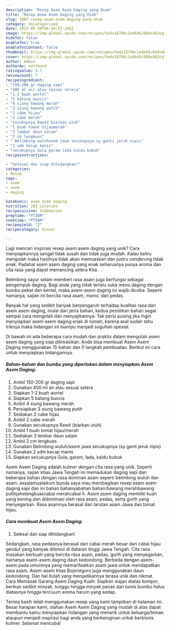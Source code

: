 ```yaml
---
description: "Resep Asem Asem Daging yang Enak"
title: "Resep Asem Asem Daging yang Enak"
slug: 1087-resep-asem-asem-daging-yang-enak
category: Uncategorized
date: 2022-05-30T06:50:57.245Z
image: https://img-global.cpcdn.com/recipes/5eda18796c1e4b46/680x482cq70/asem-asem-daging-foto-resep-utama.jpg
hideToc: false
enableToc: true
enableTocContent: false
thumbnail: https://img-global.cpcdn.com/recipes/5eda18796c1e4b46/680x482cq70/asem-asem-daging-foto-resep-utama.jpg
cover: https://img-global.cpcdn.com/recipes/5eda18796c1e4b46/680x482cq70/asem-asem-daging-foto-resep-utama.jpg
author: Admin
authorAv: notfound
ratingvalue: 3.7
reviewcount: 7
recipeingredient:
- "150-200 gr daging sapi"
- "400 ml air atau sesuai selera"
- "1-2 buah wortel"
- "5 batang buncis"
- "4 siung bawang merah"
- "3 siung bawang putih"
- "2 cabe hijau"
- "2 cabe merah"
- "secukupnya Rawit biarkan utuh"
- "1 buah tomat hijaumerah"
- "3 lembar daun salam"
- "2 cm lengkuas"
- " Belimbing wuluhasem jawa secukupnya sy ganti jeruk nipis"
- "2 sdm kecap manis"
- "secukupnya Gula garam lada kaldu bubuk"
recipeinstructions:

- "Selesai dan siap dihidangkan!"
categories:
- Resep
tags:
- asem
- asem
- daging

katakunci: asem asem daging 
nutrition: 283 calories
recipecuisine: Indonesian
preptime: "PT38M"
cooktime: "PT58M"
recipeyield: "2"
recipecategory: Dinner

---
```





Lagi mencari inspirasi resep asem asem daging yang unik? Cara menyiapkannya sangat tidak susah dan tidak juga mudah. Kalau keliru mengolah maka hasilnya tidak akan memuaskan dan justru cenderung tidak enak. Padahal asem asem daging yang enak seharusnya punya aroma dan cita rasa yang dapat memancing selera Kita.





Belimbing sayur selain memberi rasa asam juga berfungsi sebagai pengempuk daging. Bagi anda yang tidak terlalu suka menu daging dengan bumbu pekat dan kental, maka asem-asem daging ini wajib dicoba. Seperti namanya, sajian ini bercita rasa asam, manis, dan pedas.

Banyak hal yang sedikit banyak berpengaruh terhadap kualitas rasa dari asem asem daging, mulai dari jenis bahan, kedua pemilihan bahan segar sampai cara mengolah dan menyajikannya. Tak perlu pusing jika ingin menyiapkan asem asem daging enak di rumah, karena asal sudah tahu triknya maka hidangan ini mampu menjadi suguhan spesial.






Di bawah ini ada beberapa cara mudah dan praktis dalam mengolah asem asem daging yang siap dikreasikan. Anda bisa membuat Asem Asem Daging menggunakan 15 bahan dan 0 langkah pembuatan. Berikut ini cara untuk menyiapkan hidangannya.

<!--inarticleads1-->

##### Bahan-bahan dan bumbu yang diperlukan dalam menyiapkan Asem Asem Daging:

1. Ambil 150-200 gr daging sapi
1. Gunakan 400 ml air atau sesuai selera
1. Siapkan 1-2 buah wortel
1. Siapkan 5 batang buncis
1. Ambil 4 siung bawang merah
1. Persiapkan 3 siung bawang putih
1. Sediakan 2 cabe hijau
1. Ambil 2 cabe merah
1. Gunakan secukupnya Rawit (biarkan utuh)
1. Ambil 1 buah tomat hijau/merah
1. Sediakan 3 lembar daun salam
1. Ambil 2 cm lengkuas
1. Gunakan  Belimbing wuluh/asem jawa secukupnya (sy ganti jeruk nipis)
1. Gunakan 2 sdm kecap manis
1. Siapkan secukupnya Gula, garam, lada, kaldu bubuk


Asem Asem Daging adalah kuliner dengan cita rasa yang unik. Seperti namanya, sajian khas Jawa Tengah ini memadukan daging sapi dan beberapa bahan dengan rasa dominan asam seperti belimbing wuluh dan asam. assalamualaikum bunda saya mau membagikan resep asem asem daging sapi dan ini bahan bahanyabahan bahan:bawang merahbawang putihjahelengkuascabai merahcabai h. Asem asem daging memiliki kuah yang bening dan didominasi oleh rasa asam, pedas, serta gurih yang menyegarkan. Rasa asamnya berasal dari larutan asam Jawa dan tomat hijau. 

<!--inarticleads2-->

##### Cara membuat Asem Asem Daging:


1. Selesai dan siap dihidangkan!

Sedangkan, rasa pedasnya berasal dari cabai merah besar dan cabai hijau gendut yang banyak ditemui di dataran tinggi Jawa Tengah. Cita rasa masakan berkuah yang bercita rasa asam, pedas, gurih yang menyegarkan, namanya asem-asem daging daun kedondong. Berbeda dengan asem-asem pada umumnya yang memanfaatkan asam jawa untuk mendapatkan rasa asam, Asem-asem khas Bojonegoro juga menggunakan daun kedondong. Dan hal itulah yang menjadikannya terasa unik dan nikmat. Cara Memasak Garang Asem Daging Kuah: Siapkan wajan diatas kompor, berikan sedikit minyak, tunggu hingga minyak panas dan tumis bumbu halus diatasnya hingga terciuum aroma harum yang sedap. 

Terima kasih telah menggunakan resep yang kami tampilkan di halaman ini. Besar harapan kami, olahan Asem Asem Daging yang mudah di atas dapat membantu kamu menyiapkan hidangan yang menarik untuk keluarga/teman ataupun menjadi inspirasi bagi anda yang berkeinginan untuk berbisnis kuliner. Selamat mencoba!
